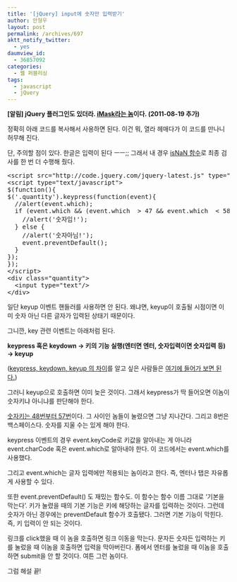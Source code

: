 ```yaml
---
title: '[jQuery] input에 숫자만 입력받기'
author: 안형우
layout: post
permalink: /archives/697
aktt_notify_twitter:
  - yes
daumview_id:
  - 36857092
categories:
  - 웹 퍼블리싱
tags:
  - javascript
  - jQuery
---
```

**[알림] jQuery 플러그인도 있더라. [iMask라는 놈][1]이다. (2011-08-19 추가)**

정확히 아래 코드를 복사해서 사용하면 된다. 이건 뭐, 열라 헤매다가 이 코드를 만나니 허무해 진다.

단, 주의할 점이 있다. 한글은 입력이 된다 ㅡㅡ;; 그래서 내 경우 <a href="http://mytory.net/archives/763" target="_blank">isNaN 함수</a>로 최종 검사를 한 번 더 수행해 줬다.

<pre class="brush:js">&lt;script src="http://code.jquery.com/jquery-latest.js" type="text/javascript"&gt;&lt;/script&gt;
&lt;script type="text/javascript"&gt;
$(function(){
$('.quantity').keypress(function(event){
  //alert(event.which);
  if (event.which && (event.which  &gt; 47 && event.which  &lt; 58 || event.which == 8)) {
    //alert('숫자임!');
  } else {
    //alert('숫자아님!');
    event.preventDefault();
  }
});
});
&lt;/script&gt;
&lt;div class="quantity"&gt;
  &lt;input type="text"/&gt;
&lt;/div&gt;</pre>

일단 keyup 이벤트 핸들러를 사용하면 안 된다. 왜냐면, keyup이 호출될 시점이면 이미 숫자 아닌 다른 글자가 입력된 상태기 때문이다.

그니깐, key 관련 이벤트는 아래처럼 된다.

**keypress 혹은 keydown → 키의 기능 실행(엔터면 엔터, 숫자입력이면 숫자입력 등) → keyup**

(<a href="http://celdee.tistory.com/185" target="_blank">keypress, keydown, keyup 의 차이</a>를 알고 싶은 사람들은 <a href="http://celdee.tistory.com/185" target="_blank">여기에 들어가 보면 된다.</a>)

그러니 keyup으로 호출하면 이미 늦은 것이다. 그래서 keypress가 딱 들어오면 이놈이 숫자키냐 아니냐를 판단해야 한다.

<a href="http://mytory.textcube.com/entry/eventkeyCode-%EB%AA%A9%EB%A1%9D" target="_blank">숫자키는 48번부터 57번</a>이다. 그 사이인 놈들이 눌렸으면 그냥 지나간다. 그리고 8번은 백스페이스다. 숫자를 지울 수는 있게 해야 한다.

keypress 이벤트의 경우 event.keyCode로 키값을 알아내는 게 아니라 event.charCode 혹은 event.which로 알아내야 한다. 이 코드에서는 event.which를 사용했다.

그리고 event.which는 글자 입력에만 적용되는 놈이라고 한다. 즉, 엔터나 탭은 자유롭게 사용할 수 있다.

또한 event.preventDefault() 도 재밌는 함수도. 이 함수는 함수 이름 그대로 &#8216;기본을 막는다&#8217;. 키가 눌렸을 때의 기본 기능은 키에 해당하는 글자를 입력하는 것이다. 그런데 숫자가 아닌 경우에는 preventDefault 함수가 호출됐다. 그러면 기본 기능이 막힌다. 즉, 키 입력이 안 되는 것이다.

링크를 click했을 때 이 놈을 호출하면 링크 이동을 막는다. 문자든 숫자든 입력하는 키를 눌렀을 때 이놈을 호출하면 입력을 막아버린다. 폼에서 엔터를 눌렀을 때 이놈을 호출하면 submit을 안 할 것이다. 여튼 그런 놈이다.

그럼 해설 끝!

 [1]: https://github.com/cwolves/jQuery-iMask